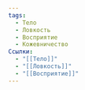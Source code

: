 ```yaml
---
tags:
  - Тело
  - Ловкость
  - Восприятие
  - Кожевничество
Ссылки:
  - "[[Тело]]"
  - "[[Ловкость]]"
  - "[[Восприятие]]"
---
```

